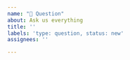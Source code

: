 ```yaml
---
name: "🧐 Question"
about: Ask us everything
title: ''
labels: 'type: question, status: new'
assignees: ''

---
```


<!--

Yay, thanks for your contribution. Your awesome 🥰

We're happy to answer your question. However, maybe your question has already been answered.
So please check the issue tracker first. Or just file an issue, I'm just a hint not your boss.

-->
